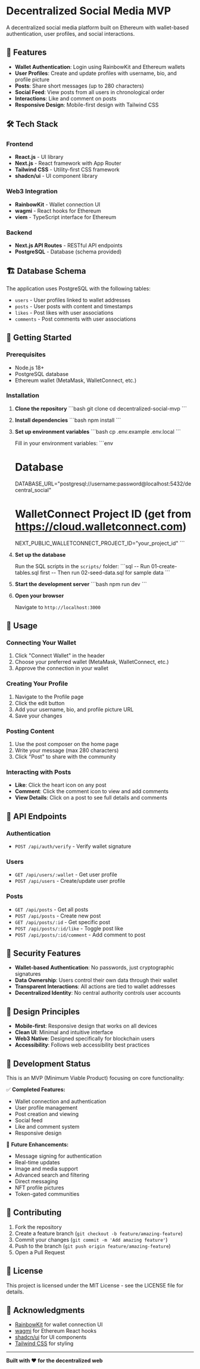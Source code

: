 # Decentralized Social Media MVP

A decentralized social media platform built on Ethereum with wallet-based authentication, user profiles, and social interactions.

## 🚀 Features

- **Wallet Authentication**: Login using RainbowKit and Ethereum wallets
- **User Profiles**: Create and update profiles with username, bio, and profile picture
- **Posts**: Share short messages (up to 280 characters)
- **Social Feed**: View posts from all users in chronological order
- **Interactions**: Like and comment on posts
- **Responsive Design**: Mobile-first design with Tailwind CSS

## 🛠 Tech Stack

### Frontend
- **React.js** - UI library
- **Next.js** - React framework with App Router
- **Tailwind CSS** - Utility-first CSS framework
- **shadcn/ui** - UI component library

### Web3 Integration
- **RainbowKit** - Wallet connection UI
- **wagmi** - React hooks for Ethereum
- **viem** - TypeScript interface for Ethereum

### Backend
- **Next.js API Routes** - RESTful API endpoints
- **PostgreSQL** - Database (schema provided)

## 🏗 Database Schema

The application uses PostgreSQL with the following tables:

- `users` - User profiles linked to wallet addresses
- `posts` - User posts with content and timestamps
- `likes` - Post likes with user associations
- `comments` - Post comments with user associations

## 🚀 Getting Started

### Prerequisites

- Node.js 18+ 
- PostgreSQL database
- Ethereum wallet (MetaMask, WalletConnect, etc.)

### Installation

1. **Clone the repository**
   \`\`\`bash
   git clone <repository-url>
   cd decentralized-social-mvp
   \`\`\`

2. **Install dependencies**
   \`\`\`bash
   npm install
   \`\`\`

3. **Set up environment variables**
   \`\`\`bash
   cp .env.example .env.local
   \`\`\`
   
   Fill in your environment variables:
   \`\`\`env
   # Database
   DATABASE_URL="postgresql://username:password@localhost:5432/decentral_social"
   
   # WalletConnect Project ID (get from https://cloud.walletconnect.com)
   NEXT_PUBLIC_WALLETCONNECT_PROJECT_ID="your_project_id"
   \`\`\`

4. **Set up the database**
   
   Run the SQL scripts in the `scripts/` folder:
   \`\`\`sql
   -- Run 01-create-tables.sql first
   -- Then run 02-seed-data.sql for sample data
   \`\`\`

5. **Start the development server**
   \`\`\`bash
   npm run dev
   \`\`\`

6. **Open your browser**
   
   Navigate to `http://localhost:3000`

## 📱 Usage

### Connecting Your Wallet

1. Click "Connect Wallet" in the header
2. Choose your preferred wallet (MetaMask, WalletConnect, etc.)
3. Approve the connection in your wallet

### Creating Your Profile

1. Navigate to the Profile page
2. Click the edit button
3. Add your username, bio, and profile picture URL
4. Save your changes

### Posting Content

1. Use the post composer on the home page
2. Write your message (max 280 characters)
3. Click "Post" to share with the community

### Interacting with Posts

- **Like**: Click the heart icon on any post
- **Comment**: Click the comment icon to view and add comments
- **View Details**: Click on a post to see full details and comments

## 🔧 API Endpoints

### Authentication
- `POST /api/auth/verify` - Verify wallet signature

### Users
- `GET /api/users/:wallet` - Get user profile
- `POST /api/users` - Create/update user profile

### Posts
- `GET /api/posts` - Get all posts
- `POST /api/posts` - Create new post
- `GET /api/posts/:id` - Get specific post
- `POST /api/posts/:id/like` - Toggle post like
- `POST /api/posts/:id/comment` - Add comment to post

## 🔐 Security Features

- **Wallet-based Authentication**: No passwords, just cryptographic signatures
- **Data Ownership**: Users control their own data through their wallet
- **Transparent Interactions**: All actions are tied to wallet addresses
- **Decentralized Identity**: No central authority controls user accounts

## 🎨 Design Principles

- **Mobile-first**: Responsive design that works on all devices
- **Clean UI**: Minimal and intuitive interface
- **Web3 Native**: Designed specifically for blockchain users
- **Accessibility**: Follows web accessibility best practices

## 🚧 Development Status

This is an MVP (Minimum Viable Product) focusing on core functionality:

✅ **Completed Features:**
- Wallet connection and authentication
- User profile management
- Post creation and viewing
- Social feed
- Like and comment system
- Responsive design

🔄 **Future Enhancements:**
- Message signing for authentication
- Real-time updates
- Image and media support
- Advanced search and filtering
- Direct messaging
- NFT profile pictures
- Token-gated communities

## 🤝 Contributing

1. Fork the repository
2. Create a feature branch (`git checkout -b feature/amazing-feature`)
3. Commit your changes (`git commit -m 'Add amazing feature'`)
4. Push to the branch (`git push origin feature/amazing-feature`)
5. Open a Pull Request

## 📄 License

This project is licensed under the MIT License - see the LICENSE file for details.

## 🙏 Acknowledgments

- [RainbowKit](https://rainbowkit.com) for wallet connection UI
- [wagmi](https://wagmi.sh) for Ethereum React hooks
- [shadcn/ui](https://ui.shadcn.com) for UI components
- [Tailwind CSS](https://tailwindcss.com) for styling

---

**Built with ❤️ for the decentralized web**
